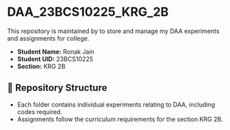 # DAA_23BCS10225_KRG_2B

This repository is maintained by to store and manage my DAA experiments and assignments for college.

- **Student Name:** Ronak Jain
- **Student UID:** 23BCS10225
- **Section:** KRG 2B

## 📁 Repository Structure

- Each folder contains individual experiments relating to DAA, including codes required.
- Assignments follow the curriculum requirements for the section KRG 2B.